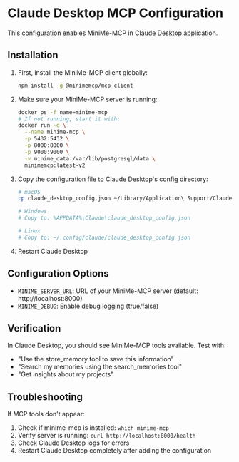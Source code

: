 # Claude Desktop MCP Configuration

This configuration enables MiniMe-MCP in Claude Desktop application.

## Installation

1. First, install the MiniMe-MCP client globally:
   ```bash
   npm install -g @minimemcp/mcp-client
   ```

2. Make sure your MiniMe-MCP server is running:
   ```bash
   docker ps -f name=minime-mcp
   # If not running, start it with:
   docker run -d \
     --name minime-mcp \
     -p 5432:5432 \
     -p 8000:8000 \
     -p 9000:9000 \
     -v minime_data:/var/lib/postgresql/data \
     minimemcp:latest-v2
   ```

3. Copy the configuration file to Claude Desktop's config directory:
   ```bash
   # macOS
   cp claude_desktop_config.json ~/Library/Application\ Support/Claude/claude_desktop_config.json
   
   # Windows
   # Copy to: %APPDATA%\Claude\claude_desktop_config.json
   
   # Linux
   # Copy to: ~/.config/claude/claude_desktop_config.json
   ```

4. Restart Claude Desktop

## Configuration Options

- `MINIME_SERVER_URL`: URL of your MiniMe-MCP server (default: http://localhost:8000)
- `MINIME_DEBUG`: Enable debug logging (true/false)

## Verification

In Claude Desktop, you should see MiniMe-MCP tools available. Test with:
- "Use the store_memory tool to save this information"
- "Search my memories using the search_memories tool"
- "Get insights about my projects"

## Troubleshooting

If MCP tools don't appear:
1. Check if minime-mcp is installed: `which minime-mcp`
2. Verify server is running: `curl http://localhost:8000/health`
3. Check Claude Desktop logs for errors
4. Restart Claude Desktop completely after adding the configuration